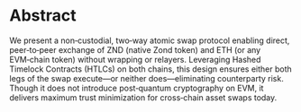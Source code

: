 # Abstract

We present a non‑custodial, two‑way atomic swap protocol enabling direct, peer‑to‑peer exchange of ZND (native Zond token) and ETH (or any EVM‑chain token) without wrapping or relayers. Leveraging Hashed Timelock Contracts (HTLCs) on both chains, this design ensures either both legs of the swap execute—or neither does—eliminating counterparty risk. Though it does not introduce post‑quantum cryptography on EVM, it delivers maximum trust minimization for cross‑chain asset swaps today.
